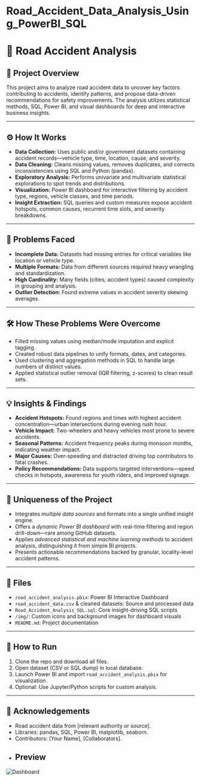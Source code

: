 # Road_Accident_Data_Analysis_Using_PowerBI_SQL
# 🚗 Road Accident Analysis

## 📌 Project Overview
This project aims to analyze road accident data to uncover key factors contributing to accidents, identify patterns, and propose data-driven recommendations for safety improvements. The analysis utilizes statistical methods, SQL, Power BI, and visual dashboards for deep and interactive business insights.

---

## ⚙️ How It Works
- **Data Collection:** Uses public and/or government datasets containing accident records—vehicle type, time, location, cause, and severity.
- **Data Cleaning:** Cleans missing values, removes duplicates, and corrects inconsistencies using SQL and Python (pandas).
- **Exploratory Analysis:** Performs univariate and multivariate statistical explorations to spot trends and distributions.
- **Visualization:** Power BI dashboard for interactive filtering by accident type, regions, vehicle classes, and time periods.
- **Insight Extraction:** SQL queries and custom measures expose accident hotspots, common causes, recurrent time slots, and severity breakdowns.

---

## 🚧 Problems Faced
- **Incomplete Data:** Datasets had missing entries for critical variables like location or vehicle type.
- **Multiple Formats:** Data from different sources required heavy wrangling and standardization.
- **High Cardinality:** Many fields (cities, accident types) caused complexity in grouping and analysis.
- **Outlier Detection:** Found extreme values in accident severity skewing averages.

---

## 🛠️ How These Problems Were Overcome
- Filled missing values using median/mode imputation and explicit tagging.
- Created robust data pipelines to unify formats, dates, and categories.
- Used clustering and aggregation methods in SQL to handle large numbers of distinct values.
- Applied statistical outlier removal (IQR filtering, z-scores) to clean result sets.

---

## 💡 Insights & Findings
- **Accident Hotspots:** Found regions and times with highest accident concentration—urban intersections during evening rush hour.
- **Vehicle Impact:** Two-wheelers and heavy vehicles most prone to severe accidents.
- **Seasonal Patterns:** Accident frequency peaks during monsoon months, indicating weather impact.
- **Major Causes:** Over-speeding and distracted driving top contributors to fatal crashes.
- **Policy Recommendations:** Data supports targeted interventions—speed checks in hotspots, awareness for youth riders, and improved signage.

---

## 🌟 Uniqueness of the Project
- Integrates *multiple data sources* and formats into a single unified insight engine.
- Offers a *dynamic Power BI dashboard* with real-time filtering and region drill-down—rare among GitHub datasets.
- Applies *advanced statistical and machine learning methods* to accident analysis, distinguishing it from simple BI projects.
- Presents actionable recommendations backed by granular, locality-level accident patterns.

---

## 📂 Files
- `road_accident_analysis.pbix`: Power BI Interactive Dashboard
- `road_accident_data.csv` & cleaned datasets: Source and processed data
- `Road_Accident_Analysis_SQL.sql`: Core insight-driving SQL scripts
- `/img/`: Custom icons and background images for dashboard visuals
- `README.md`: Project documentation

---

## 📝 How to Run
1. Clone the repo and download all files.
2. Open dataset (CSV or SQL dump) in local database.
3. Launch Power BI and import `road_accident_analysis.pbix` for visualization.
4. Optional: Use Jupyter/Python scripts for custom analysis.

---

## 🙏 Acknowledgements
- Road accident data from [relevant authority or source].
- Libraries: pandas, SQL, Power BI, matplotlib, seaborn.
- Contributors: [Your Name], [Collaborators].
- ## Preview
![Dashboard](https://github.com/touhiduzzaman-tuhin/Road_Accident_Data_Analysis_Using_PowerBI_SQL/assets/67516167/2010a281-141d-4866-87aa-152efd94ccac)

